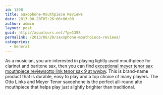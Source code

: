 ```yaml
---
id: 1398
title: Saxophone-Mouthpiece Reviews
date: 2013-08-20T05:26:00+00:00
author: admin
layout: post
guid: http://aquatours.net/?p=1398
permalink: /2013/08/20/saxophone-mouthpiece-reviews/
categories:
  - General
---
```

As a musician, you are interested in playing lightly used mouthpiece for clarinet and baritone sax, then you can find [exceptional meyer tenor sax mouthpiece reviewsotto link tenor sax 9 at wwbw](http://www.wwbw.com/Otto-Link,Tenor-Saxophone-Mouthpieces-Saxophone-Mouthpieces.wwbw). This is brand-name product that is durable, easy to play and a top choice of many players. The Otto Links and Meyer Tenor saxophone is the perfect all-round alto mouthpiece that helps play just slightly brighter than traditional.